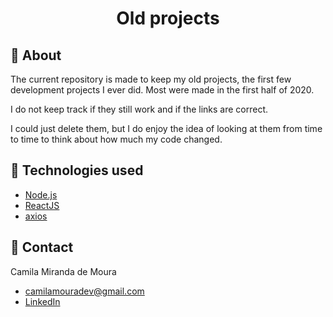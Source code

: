 <h1 align="center">
    Old projects
</h1>

## :bookmark: About

The current repository is made to keep my old projects, the first few development projects I ever did. Most were made in the first half of 2020.

I do not keep track if they still work and if the links are correct.

I could just delete them, but I do enjoy the idea of looking at them from time to time to think about how much my code changed.

## :rocket: Technologies used

- [Node.js](https://nodejs.org/en/)
- [ReactJS](https://reactjs.org/)
- [axios](https://github.com/axios/axios)

## :email: Contact

Camila Miranda de Moura
- [camilamouradev@gmail.com](mailto:camilamouradev@gmail.com)
- [LinkedIn](https://www.linkedin.com/in/camilam-moura/)
